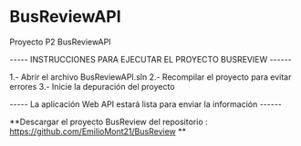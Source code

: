 # BusReviewAPI
Proyecto P2 BusReviewAPI

----- INSTRUCCIONES PARA EJECUTAR EL PROYECTO BUSREVIEW ------

1.- Abrir el archivo BusReviewAPI.sln
2.- Recompilar el proyecto para evitar errores 
3.- Inicie la depuración del proyecto 

----- La aplicación Web API estará lista para enviar la información ------

**Descargar el proyecto BusReview del repositorio : https://github.com/EmilioMont21/BusReview **
